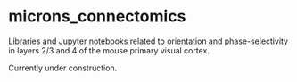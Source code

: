 # microns_connectomics
Libraries and Jupyter notebooks related to orientation and phase-selectivity in layers 2/3 and 4 of the mouse primary visual cortex.

Currently under construction.

